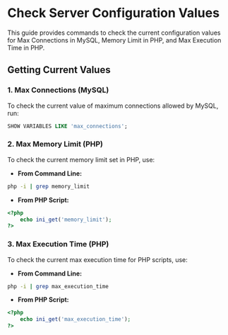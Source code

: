 # Check Server Configuration Values

This guide provides commands to check the current configuration values for Max Connections in MySQL, Memory Limit in PHP, and Max Execution Time in PHP.

## Getting Current Values

### 1. Max Connections (MySQL)
To check the current value of maximum connections allowed by MySQL, run:
```sql
SHOW VARIABLES LIKE 'max_connections';
```

### 2. Max Memory Limit (PHP)
To check the current memory limit set in PHP, use:
- **From Command Line:**  
```bash
php -i | grep memory_limit
```
- **From PHP Script:**  
```php
<?php
    echo ini_get('memory_limit');
?>
```

### 3. Max Execution Time (PHP)
To check the current max execution time for PHP scripts, use:
- **From Command Line:**  
```bash
php -i | grep max_execution_time
```
- **From PHP Script:**  
```php
<?php
    echo ini_get('max_execution_time');
?>
```



